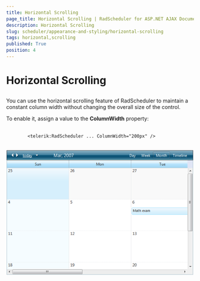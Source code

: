 ```yaml
---
title: Horizontal Scrolling
page_title: Horizontal Scrolling | RadScheduler for ASP.NET AJAX Documentation
description: Horizontal Scrolling
slug: scheduler/appearance-and-styling/horizontal-scrolling
tags: horizontal,scrolling
published: True
position: 4
---
```


# Horizontal Scrolling



## 

You can use the horizontal scrolling feature of RadScheduler to maintain a constant column width without changing the overall size of the control.

To enable it, assign a value to the **ColumnWidth** property:

````ASPNET
	     
		<telerik:RadScheduler ... ColumnWidth="200px" />
				
````

![Horizontal scrolling](images/scheduler_horizontalscrolling.png)
